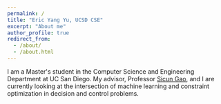 ```yaml
---
permalink: /
title: "Eric Yang Yu, UCSD CSE"
excerpt: "About me"
author_profile: true
redirect_from: 
  - /about/
  - /about.html
---
```

I am a Master's student in the Computer Science and Engineering Department at UC San Diego. My advisor, Professor 
[Sicun Gao](https://scungao.github.io/), and I are currently looking at the intersection of machine learning and
constraint optimization in decision and control problems. 